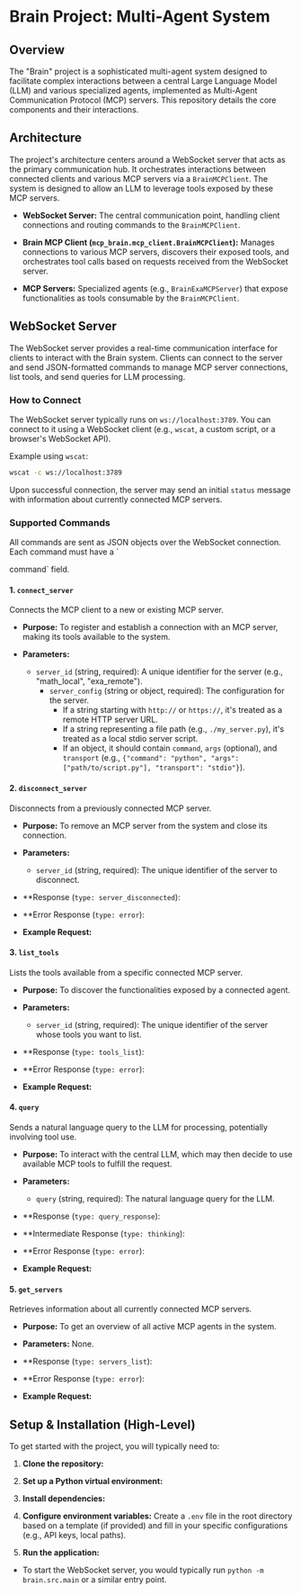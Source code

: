 # Brain Project: Multi-Agent System

## Overview

The "Brain" project is a sophisticated multi-agent system designed to facilitate complex interactions between a central Large Language Model (LLM) and various specialized agents, implemented as Multi-Agent Communication Protocol (MCP) servers. This repository details the core components and their interactions.

## Architecture

The project's architecture centers around a WebSocket server that acts as the primary communication hub. It orchestrates interactions between connected clients and various MCP servers via a `BrainMCPClient`. The system is designed to allow an LLM to leverage tools exposed by these MCP servers.

- **WebSocket Server:** The central communication point, handling client connections and routing commands to the `BrainMCPClient`.

- **Brain MCP Client (****`mcp_brain.mcp_client.BrainMCPClient`****):** Manages connections to various MCP servers, discovers their exposed tools, and orchestrates tool calls based on requests received from the WebSocket server.

- **MCP Servers:** Specialized agents (e.g., `BrainExaMCPServer`) that expose functionalities as tools consumable by the `BrainMCPClient`.

## WebSocket Server

The WebSocket server provides a real-time communication interface for clients to interact with the Brain system. Clients can connect to the server and send JSON-formatted commands to manage MCP server connections, list tools, and send queries for LLM processing.

### How to Connect

The WebSocket server typically runs on `ws://localhost:3789`. You can connect to it using a WebSocket client (e.g., `wscat`, a custom script, or a browser's WebSocket API).

Example using `wscat`:

```bash
wscat -c ws://localhost:3789
```

Upon successful connection, the server may send an initial `status` message with information about currently connected MCP servers.

### Supported Commands

All commands are sent as JSON objects over the WebSocket connection. Each command must have a `

command` field.

#### 1. `connect_server`

Connects the MCP client to a new or existing MCP server.

- **Purpose:** To register and establish a connection with an MCP server, making its tools available to the system.

- **Parameters:**
  - `server_id` (string, required): A unique identifier for the server (e.g., "math_local", "exa_remote").
    - `server_config` (string or object, required): The configuration for the server.
      - If a string starting with `http://` or `https://`, it's treated as a remote HTTP server URL.
      - If a string representing a file path (e.g., `./my_server.py`), it's treated as a local stdio server script.
      - If an object, it should contain `command`, `args` (optional), and `transport` (e.g., `{"command": "python", "args": ["path/to/script.py"], "transport": "stdio"}`).

#### 2. `disconnect_server`

Disconnects from a previously connected MCP server.

- **Purpose:** To remove an MCP server from the system and close its connection.

- **Parameters:**
  - `server_id` (string, required): The unique identifier of the server to disconnect.

- **Response (`type: server_disconnected`):

- **Error Response (`type: error`):

- **Example Request:**

#### 3. `list_tools`

Lists the tools available from a specific connected MCP server.

- **Purpose:** To discover the functionalities exposed by a connected agent.

- **Parameters:**
  - `server_id` (string, required): The unique identifier of the server whose tools you want to list.

- **Response (`type: tools_list`):

- **Error Response (`type: error`):

- **Example Request:**

#### 4. `query`

Sends a natural language query to the LLM for processing, potentially involving tool use.

- **Purpose:** To interact with the central LLM, which may then decide to use available MCP tools to fulfill the request.

- **Parameters:**
  - `query` (string, required): The natural language query for the LLM.

- **Response (`type: query_response`):

- **Intermediate Response (`type: thinking`):

- **Error Response (`type: error`):

- **Example Request:**

#### 5. `get_servers`

Retrieves information about all currently connected MCP servers.

- **Purpose:** To get an overview of all active MCP agents in the system.

- **Parameters:** None.

- **Response (`type: servers_list`):

- **Error Response (`type: error`):

- **Example Request:**

## Setup & Installation (High-Level)

To get started with the project, you will typically need to:

1. **Clone the repository:**

1. **Set up a Python virtual environment:**

1. **Install dependencies:**

1. **Configure environment variables:** Create a `.env` file in the root directory based on a template (if provided) and fill in your specific configurations (e.g., API keys, local paths).

1. **Run the application:**
  - To start the WebSocket server, you would typically run `python -m brain.src.main` or a similar entry point.

